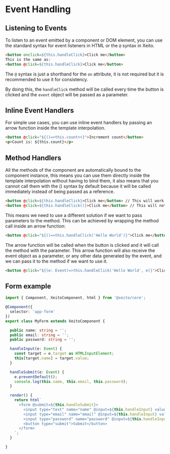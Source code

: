 # Event Handling

## Listening to Events

To listen to an event emitted by a component or DOM element, you can use the standard syntax for event listeners in HTML or the ``@`` syntax in Xeito.

```html
<button onclick=${this.handleClick}>Click me</button>
This is the same as:
<button @click=${this.handleClick}>Click me</button>
```
The ``@`` syntax is just a shorthand for the ``on`` attribute, it is not required but it is recommended to use it for consistency.

By doing this, the ``handleClick`` method will be called every time the button is clicked and the ``event`` object will be passed as a parameter.

## Inline Event Handlers

For simple use cases, you can use inline event handlers by passing an arrow function inside the template interpolation.

```html
<button @click="${()=>this.count++}">Increment count</button>
<p>Count is: ${this.count}</p>
```

## Method Handlers

All the methods of the component are automatically bound to the component instance, this means you can use them directly inside the template interpolation without having to bind them, it also means that you cannot call them with the () syntax by default because it will be called immediately instead of being passed as a reference.

```html
<button @click=${this.handleClick}>Click me</button> // This will work
<button @click=${this.handleClick()}>Click me</button> // This will not work
```

This means we need to use a different solution if we want to pass parameters to the method. This can be achieved by wrapping the method call inside an arrow function:

```html
<button @click="${()=>this.handleClick('Hello World')}">Click me</button>
```
The arrow function will be called when the button is clicked and it will call the method with the parameter. This arrow function will also receive the event object as a parameter, or any other data generated by the event, and we can pass it to the method if we want to use it.

```html
<button @click="${(e: Event)=>this.handleClick('Hello World', e)}">Click me</button>
```

## Form example

```typescript
import { Component, XeitoComponent, html } from '@xeito/core';

@Component({
  selector: 'app-form'
})
export class MyForm extends XeitoComponent {

  public name: string = '';
  public email: string = '';
  public password: string = '';

  handleInput(e: Event) {
    const target = e.target as HTMLInputElement;
    this[target.name] = target.value;
  }

  handleSubmit(e: Event) {
    e.preventDefault();
    console.log(this.name, this.email, this.password);
  }

  render() {
    return html`
      <form @submit=${this.handleSubmit}>
        <input type="text" name="name" @input=${this.handleInput} value=${this.name} />
        <input type="email" name="email" @input=${this.handleInput} value=${this.email} />
        <input type="password" name="password" @input=${this.handleInput} value=${this.password} />
        <button type="submit">Submit</button>
      </form>
    `;
  }

}
```